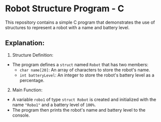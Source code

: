 # Robot Structure Program - C

This repository contains a simple C program that demonstrates the use of structures to represent a robot with a name and battery level.

## Explanation:
1. Structure Definition:
- The program defines a `struct` named `Robot` that has two members:
    - `char name[20]`: An array of characters to store the robot's name.
    - `int batteryLevel`: An integer to store the robot's battery level as a percentage.
2. Main Function:
- A variable `robo1` of type `struct Robot` is created and initialized with the name `"Robo1"` and a battery level of `100%`.
- The program then prints the robot's name and battery level to the console.
